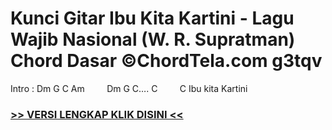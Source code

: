 
 # Kunci Gitar Ibu Kita Kartini - Lagu Wajib Nasional (W. R. Supratman) Chord Dasar ©ChordTela.com g3tqv


Intro : Dm G C Am         Dm G C…. C         C Ibu kita Kartini

###  <a href="https://shortlighzx.web.app?sq=Kunci Gitar Ibu Kita Kartini - Lagu Wajib Nasional (W. R. Supratman) Chord Dasar ©ChordTela.com"> >> VERSI LENGKAP KLIK DISINI << </a>
